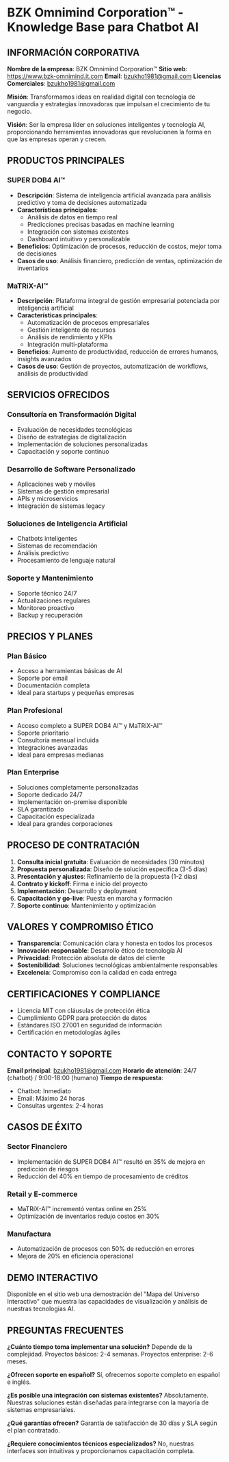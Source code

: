 # BZK Omnimind Corporation™ - Knowledge Base para Chatbot AI

## INFORMACIÓN CORPORATIVA

**Nombre de la empresa**: BZK Omnimind Corporation™
**Sitio web**: https://www.bzk-omnimind.it.com
**Email**: bzukho1981@gmail.com
**Licencias Comerciales**: bzukho1981@gmail.com

**Misión**: Transformamos ideas en realidad digital con tecnología de vanguardia y estrategias innovadoras que impulsan el crecimiento de tu negocio.

**Visión**: Ser la empresa líder en soluciones inteligentes y tecnología AI, proporcionando herramientas innovadoras que revolucionen la forma en que las empresas operan y crecen.

## PRODUCTOS PRINCIPALES

### SUPER DOB4 AI™
- **Descripción**: Sistema de inteligencia artificial avanzada para análisis predictivo y toma de decisiones automatizada
- **Características principales**:
  - Análisis de datos en tiempo real
  - Predicciones precisas basadas en machine learning
  - Integración con sistemas existentes
  - Dashboard intuitivo y personalizable
- **Beneficios**: Optimización de procesos, reducción de costos, mejor toma de decisiones
- **Casos de uso**: Análisis financiero, predicción de ventas, optimización de inventarios

### MaTRiX-AI™
- **Descripción**: Plataforma integral de gestión empresarial potenciada por inteligencia artificial
- **Características principales**:
  - Automatización de procesos empresariales
  - Gestión inteligente de recursos
  - Análisis de rendimiento y KPIs
  - Integración multi-plataforma
- **Beneficios**: Aumento de productividad, reducción de errores humanos, insights avanzados
- **Casos de uso**: Gestión de proyectos, automatización de workflows, análisis de productividad

## SERVICIOS OFRECIDOS

### Consultoría en Transformación Digital
- Evaluación de necesidades tecnológicas
- Diseño de estrategias de digitalización
- Implementación de soluciones personalizadas
- Capacitación y soporte continuo

### Desarrollo de Software Personalizado
- Aplicaciones web y móviles
- Sistemas de gestión empresarial
- APIs y microservicios
- Integración de sistemas legacy

### Soluciones de Inteligencia Artificial
- Chatbots inteligentes
- Sistemas de recomendación
- Análisis predictivo
- Procesamiento de lenguaje natural

### Soporte y Mantenimiento
- Soporte técnico 24/7
- Actualizaciones regulares
- Monitoreo proactivo
- Backup y recuperación

## PRECIOS Y PLANES

### Plan Básico
- Acceso a herramientas básicas de AI
- Soporte por email
- Documentación completa
- Ideal para startups y pequeñas empresas

### Plan Profesional
- Acceso completo a SUPER DOB4 AI™ y MaTRiX-AI™
- Soporte prioritario
- Consultoría mensual incluida
- Integraciones avanzadas
- Ideal para empresas medianas

### Plan Enterprise
- Soluciones completamente personalizadas
- Soporte dedicado 24/7
- Implementación on-premise disponible
- SLA garantizado
- Capacitación especializada
- Ideal para grandes corporaciones

## PROCESO DE CONTRATACIÓN

1. **Consulta inicial gratuita**: Evaluación de necesidades (30 minutos)
2. **Propuesta personalizada**: Diseño de solución específica (3-5 días)
3. **Presentación y ajustes**: Refinamiento de la propuesta (1-2 días)
4. **Contrato y kickoff**: Firma e inicio del proyecto
5. **Implementación**: Desarrollo y deployment
6. **Capacitación y go-live**: Puesta en marcha y formación
7. **Soporte continuo**: Mantenimiento y optimización

## VALORES Y COMPROMISO ÉTICO

- **Transparencia**: Comunicación clara y honesta en todos los procesos
- **Innovación responsable**: Desarrollo ético de tecnología AI
- **Privacidad**: Protección absoluta de datos del cliente
- **Sostenibilidad**: Soluciones tecnológicas ambientalmente responsables
- **Excelencia**: Compromiso con la calidad en cada entrega

## CERTIFICACIONES Y COMPLIANCE

- Licencia MIT con cláusulas de protección ética
- Cumplimiento GDPR para protección de datos
- Estándares ISO 27001 en seguridad de información
- Certificación en metodologías ágiles

## CONTACTO Y SOPORTE

**Email principal**: bzukho1981@gmail.com
**Horario de atención**: 24/7 (chatbot) / 9:00-18:00 (humano)
**Tiempo de respuesta**: 
- Chatbot: Inmediato
- Email: Máximo 24 horas
- Consultas urgentes: 2-4 horas

## CASOS DE ÉXITO

### Sector Financiero
- Implementación de SUPER DOB4 AI™ resultó en 35% de mejora en predicción de riesgos
- Reducción del 40% en tiempo de procesamiento de créditos

### Retail y E-commerce
- MaTRiX-AI™ incrementó ventas online en 25%
- Optimización de inventarios redujo costos en 30%

### Manufactura
- Automatización de procesos con 50% de reducción en errores
- Mejora de 20% en eficiencia operacional

## DEMO INTERACTIVO

Disponible en el sitio web una demostración del "Mapa del Universo Interactivo" que muestra las capacidades de visualización y análisis de nuestras tecnologías AI.

## PREGUNTAS FRECUENTES

**¿Cuánto tiempo toma implementar una solución?**
Depende de la complejidad. Proyectos básicos: 2-4 semanas. Proyectos enterprise: 2-6 meses.

**¿Ofrecen soporte en español?**
Sí, ofrecemos soporte completo en español e inglés.

**¿Es posible una integración con sistemas existentes?**
Absolutamente. Nuestras soluciones están diseñadas para integrarse con la mayoría de sistemas empresariales.

**¿Qué garantías ofrecen?**
Garantía de satisfacción de 30 días y SLA según el plan contratado.

**¿Requiere conocimientos técnicos especializados?**
No, nuestras interfaces son intuitivas y proporcionamos capacitación completa.